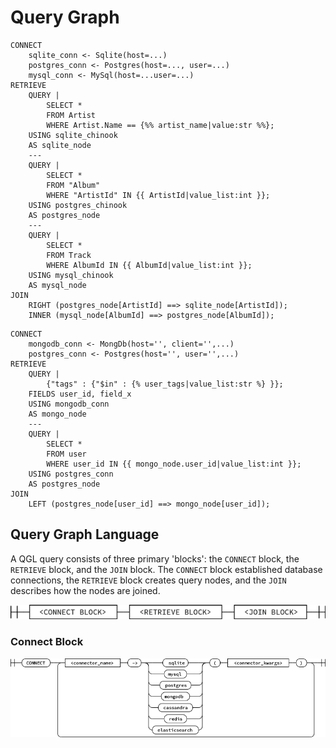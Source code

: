 Query Graph
===========


```
CONNECT
    sqlite_conn <- Sqlite(host=...)
    postgres_conn <- Postgres(host=..., user=...)
    mysql_conn <- MySql(host=...user=...)
RETRIEVE
    QUERY |
        SELECT *
        FROM Artist
        WHERE Artist.Name == {%% artist_name|value:str %%};
    USING sqlite_chinook
    AS sqlite_node
    ---
    QUERY |
        SELECT *
        FROM "Album"
        WHERE "ArtistId" IN {{ ArtistId|value_list:int }};
    USING postgres_chinook
    AS postgres_node
    ---
    QUERY |
        SELECT *
        FROM Track
        WHERE AlbumId IN {{ AlbumId|value_list:int }};
    USING mysql_chinook
    AS mysql_node
JOIN
    RIGHT (postgres_node[ArtistId] ==> sqlite_node[ArtistId]);
    INNER (mysql_node[AlbumId] ==> postgres_node[AlbumId]);
```


```
CONNECT
    mongodb_conn <- MongDb(host='', client='',...)
    postgres_conn <- Postgres(host='', user='',...)
RETRIEVE
    QUERY |
        {"tags" : {"$in" : {% user_tags|value_list:str %} }};
    FIELDS user_id, field_x
    USING mongodb_conn
    AS mongo_node
    ---
    QUERY |
        SELECT *
        FROM user
        WHERE user_id IN {{ mongo_node.user_id|value_list:int }};
    USING postgres_conn
    AS postgres_node
JOIN
    LEFT (postgres_node[user_id] ==> mongo_node[user_id]);
```

## Query Graph Language

A QGL query consists of three primary 'blocks': the `CONNECT` block, 
the `RETRIEVE` block, and the `JOIN` block. The `CONNECT` block 
established database connections, the `RETRIEVE` block creates query
nodes, and the `JOIN` describes how the nodes are joined.

![QGL Syntax Railroad Diagram](docs/_static/images/qgl_syntax.png)

### Connect Block

![QGL Syntax Railroad Diagram](docs/_static/images/connect_block.png)